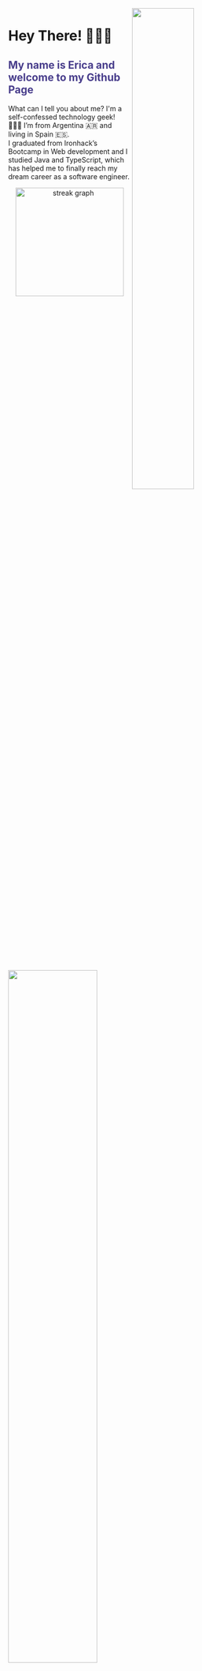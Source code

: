<img align= "right" src="https://res.cloudinary.com/dmpxijzou/image/upload/v1704905860/partialProfile_l1bqoq.jpg" width=50% > 


<h1>Hey There! 🙋🏻‍♀️ </h1> 
<h2 style="color: DarkSlateBlue">My name is Erica and welcome to my Github Page</h2>
<img src="https://res.cloudinary.com/dmpxijzou/image/upload/v1704906130/code1_copy_q5flg5.png" width=60% align= "left" >

What can I tell you about me? I'm a self-confessed technology geek! 👩🏻‍💻  I’m from Argentina 🇦🇷 and living in Spain 🇪🇸. <br> I graduated from Ironhack’s Bootcamp in Web development and I studied Java and TypeScript, which has helped me to finally reach my dream career as a software engineer.


<div align="center">
  <img src="https://streak-stats.demolab.com?user=Ericazach&theme=tokyonight&border_radius=5.5&date_format=M%20j%5B%2C%20Y%5D" height="220" alt="streak graph"  />
</div>


<!--
**Ericazach/ericazach** is a ✨ _special_ ✨ repository because its `README.md` (this file) appears on your GitHub profile.

Here are some ideas to get you started:

- 🔭 I’m currently working on ...
- 🌱 I’m currently learning ...
- 👯 I’m looking to collaborate on ...
- 🤔 I’m looking for help with ...
- 💬 Ask me about ...
- 📫 How to reach me: ...
- 😄 Pronouns: ...
- ⚡ Fun fact: ...
-->
